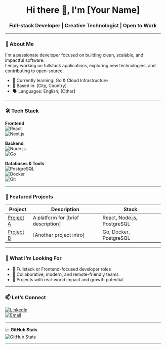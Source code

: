<!-- README.md for your GitHub profile -->

<h1 align="center">Hi there 👋, I'm [Your Name]</h1>
<h3 align="center">Full-stack Developer | Creative Technologist | Open to Work</h3>

---

### 🚀 About Me

I'm a passionate developer focused on building clean, scalable, and impactful software.  
I enjoy working on fullstack applications, exploring new technologies, and contributing to open-source.

- 🧠 Currently learning: Go & Cloud Infrastructure
- 📍 Based in: [City, Country]
- 🗣️ Languages: English, [Other]

---

### 🛠️ Tech Stack

**Frontend**  
![React](https://img.shields.io/badge/-React-61DAFB?style=flat&logo=react&logoColor=white)  
![Next.js](https://img.shields.io/badge/-Next.js-000?style=flat&logo=nextdotjs)

**Backend**  
![Node.js](https://img.shields.io/badge/-Node.js-339933?style=flat&logo=nodedotjs&logoColor=white)  
![Go](https://img.shields.io/badge/-Go-00ADD8?style=flat&logo=go&logoColor=white)

**Databases & Tools**  
![PostgreSQL](https://img.shields.io/badge/-PostgreSQL-336791?style=flat&logo=postgresql&logoColor=white)  
![Docker](https://img.shields.io/badge/-Docker-2496ED?style=flat&logo=docker&logoColor=white)  
![Git](https://img.shields.io/badge/-Git-F05032?style=flat&logo=git&logoColor=white)

---

### 📌 Featured Projects

| Project | Description | Stack |
|--------|-------------|-------|
| [Project A](https://github.com/yourusername/project-a) | A platform for [brief description] | React, Node.js, PostgreSQL |
| [Project B](https://github.com/yourusername/project-b) | [Another project intro] | Go, Docker, PostgreSQL |

---

### 💼 What I’m Looking For

- 🧩 Fullstack or Frontend-focused developer roles  
- 🤝 Collaborative, modern, and remote-friendly teams  
- 🎯 Projects with real-world impact and growth potential

---

### 📫 Let’s Connect

[![LinkedIn](https://img.shields.io/badge/-LinkedIn-blue?style=flat&logo=linkedin)](https://linkedin.com/in/yourprofile)  
[![Email](https://img.shields.io/badge/-Email-informational?style=flat&logo=gmail)](mailto:yourname@example.com)

---

📈 **GitHub Stats**  
![GitHub Stats](https://github-readme-stats.vercel.app/api?username=yourusername&show_icons=true&theme=default)

---

